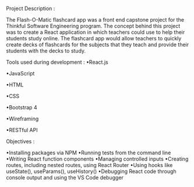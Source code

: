 Project Description :

The Flash-O-Matic flashcard app was a front end capstone project for the Thinkful Software Engineering program. The concept behind this project was to create a React application in which teachers could use to help their students study online. The flashcard app would allow teachers to quickly create decks of flashcards for the subjects that they teach and provide their students with the decks to study.


Tools used during development :
•React.js

•JavaScript

•HTML

•CSS

•Bootstrap 4

•Wireframing

•RESTful API


Objectives :

•Installing packages via NPM
•Running tests from the command line
•Writing React function components
•Managing controlled inputs
•Creating routes, including nested routes, using React Router
•Using hooks like useState(), useParams(), useHistory()
•Debugging React code through console output and using the VS Code debugger

